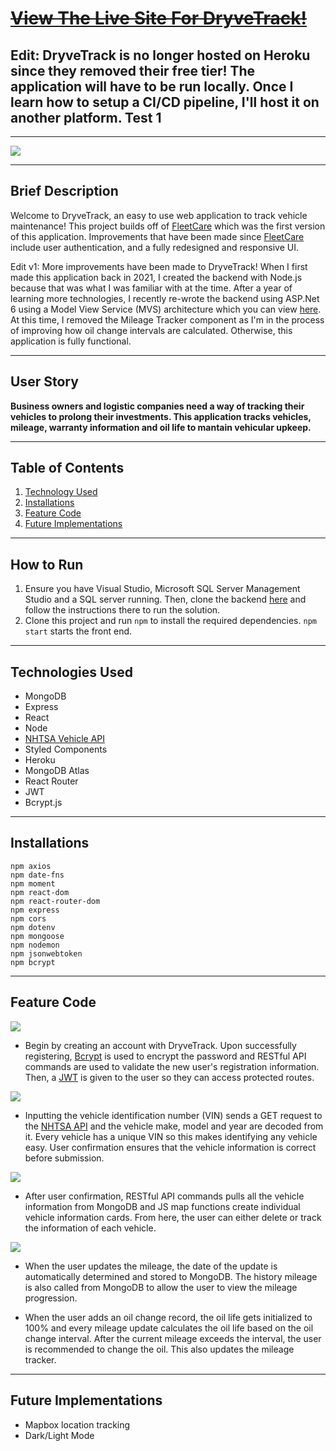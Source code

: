 # [~~View The Live Site For DryveTrack!~~]() 
## Edit: DryveTrack is no longer hosted on Heroku since they removed their free tier! The application will have to be run locally. Once I learn how to setup a CI/CD pipeline, I'll host it on another platform. Test 1

***
<img src="./imgs/home-page.PNG" />

***

## Brief Description
Welcome to DryveTrack, an easy to use web application to track vehicle maintenance! This project builds off of [FleetCare](https://github.com/echen12/FleetCare) which was the first version of this application. Improvements that have been made since [FleetCare](https://github.com/echen12/FleetCare) include user authentication, and a fully redesigned and responsive UI.

Edit v1: More improvements have been made to DryveTrack! When I first made this application back in 2021, I created the backend with Node.js because that was what I was familiar with at the time. After a year of learning more technologies, I recently re-wrote the backend using ASP.Net 6 using a Model View Service (MVS) architecture which you can view [here](https://github.com/echen12/DryveTrack_BackEnd). At this time, I removed the Mileage Tracker component as I'm in the process of improving how oil change intervals are calculated. Otherwise, this application is fully functional.


***
## User Story
**Business owners and logistic companies need a way of tracking their vehicles to prolong their investments. This application tracks vehicles, mileage, warranty information and oil life to mantain vehicular upkeep.**
***

## Table of Contents
1. [Technology Used](#technology-used)
2. [Installations](#installations)
3. [Feature Code](#feature-code)
4. [Future Implementations](#future-implementations)
***

## How to Run
1) Ensure you have Visual Studio, Microsoft SQL Server Management Studio and a SQL server running. Then, clone the backend [here](https://github.com/echen12/DryveTrack_BackEnd) and follow the instructions there to run the solution.
2) Clone this project and run ``` npm ``` to install the required dependencies. ``` npm start ``` starts the front end.
***

## Technologies Used
* MongoDB
* Express
* React
* Node
* [NHTSA Vehicle API](https://vpic.nhtsa.dot.gov/api/)
* Styled Components
* Heroku
* MongoDB Atlas
* React Router
* JWT
* Bcrypt.js
***

## Installations
```
npm axios
npm date-fns
npm moment
npm react-dom
npm react-router-dom
npm express
npm cors
npm dotenv
npm mongoose
npm nodemon
npm jsonwebtoken
npm bcrypt
```
***
## Feature Code
<img src="./imgs/login.png">

* Begin by creating an account with DryveTrack. Upon successfully registering, [Bcrypt](https://www.npmjs.com/package/bcrypt) is used to encrypt the password and RESTful API commands are used to validate the new user's registration information. Then, a [JWT](https://jwt.io/) is given to the user so they can access protected routes.



![](./imgs/add-vehicle.gif)
* Inputting the vehicle identification number (VIN) sends a GET request to the [NHTSA API](https://vpic.nhtsa.dot.gov/api/)  and the vehicle make, model and year are decoded from it. Every vehicle has a unique VIN so this makes identifying any vehicle easy. User confirmation ensures that the vehicle information is correct before submission.

<img src="./imgs/vehicle-card.PNG">

* After user confirmation, RESTful API commands pulls all the vehicle information from MongoDB and JS map functions create individual vehicle information cards. From here, the user can either delete or track the information of each vehicle.

![](./imgs/vehicle-update.gif)
* When the user updates the mileage, the date of the update is automatically determined and stored to MongoDB. The history mileage is also called from MongoDB to allow the user to view the mileage progression.

* When the user adds an oil change record, the oil life gets initialized to 100% and every mileage update calculates the oil life based on the oil change interval. After the current mileage exceeds the interval, the user is recommended to change the oil. This also updates the mileage tracker.

***

## Future Implementations

* Mapbox location tracking
* Dark/Light Mode
